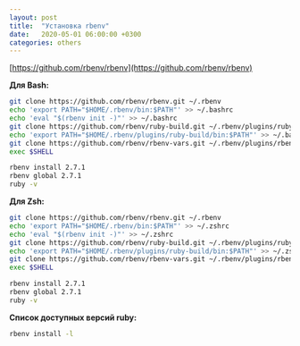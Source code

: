 ```yaml
---
layout: post
title:  "Установка rbenv"
date:   2020-05-01 06:00:00 +0300
categories: others
---
```


[https://github.com/rbenv/rbenv](https://github.com/rbenv/rbenv)

**Для Bash:**

```bash
git clone https://github.com/rbenv/rbenv.git ~/.rbenv
echo 'export PATH="$HOME/.rbenv/bin:$PATH"' >> ~/.bashrc
echo 'eval "$(rbenv init -)"' >> ~/.bashrc
git clone https://github.com/rbenv/ruby-build.git ~/.rbenv/plugins/ruby-build
echo 'export PATH="$HOME/.rbenv/plugins/ruby-build/bin:$PATH"' >> ~/.bashrc
git clone https://github.com/rbenv/rbenv-vars.git ~/.rbenv/plugins/rbenv-vars
exec $SHELL

rbenv install 2.7.1
rbenv global 2.7.1
ruby -v
```

**Для Zsh:**

```bash
git clone https://github.com/rbenv/rbenv.git ~/.rbenv
echo 'export PATH="$HOME/.rbenv/bin:$PATH"' >> ~/.zshrc
echo 'eval "$(rbenv init -)"' >> ~/.zshrc
git clone https://github.com/rbenv/ruby-build.git ~/.rbenv/plugins/ruby-build
echo 'export PATH="$HOME/.rbenv/plugins/ruby-build/bin:$PATH"' >> ~/.zshrc
git clone https://github.com/rbenv/rbenv-vars.git ~/.rbenv/plugins/rbenv-vars
exec $SHELL

rbenv install 2.7.1
rbenv global 2.7.1
ruby -v
```

**Список доступных версий ruby:**

```bash
rbenv install -l
```

